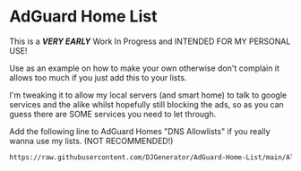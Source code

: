 # AdGuard Home List
This is a ***VERY EARLY*** Work In Progress and INTENDED FOR MY PERSONAL USE!

Use as an example on how to make your own otherwise don't complain it allows too much if you just add this to your lists.

I'm tweaking it to allow my local servers (and smart home) to talk to google services and the alike whilst hopefully still blocking the ads, so as you can guess there are SOME services you need to let through.

Add the following line to AdGuard Homes "DNS Allowlists" if you really wanna use my lists. (NOT RECOMMENDED!)

```sh
https://raw.githubusercontent.com/DJGenerator/AdGuard-Home-List/main/Allowlist/AdGuard-Home-List.Allow.txt
```
